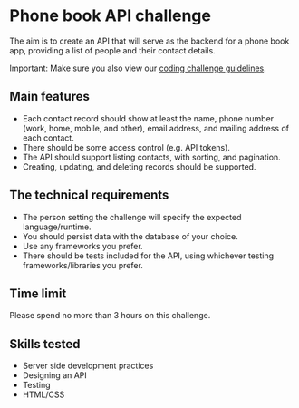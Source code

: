 # Phone book API challenge

The aim is to create an API that will serve as the backend for a phone book app, providing a list of people and their contact details.

Important: Make sure you also view our [coding challenge guidelines](README.md).

## Main features

- Each contact record should show at least the name, phone number (work, home, mobile, and other), email address, and mailing address of each contact.
- There should be some access control (e.g. API tokens).
- The API should support listing contacts, with sorting, and pagination.
- Creating, updating, and deleting records should be supported.

## The technical requirements

- The person setting the challenge will specify the expected language/runtime.
- You should persist data with the database of your choice.
- Use any frameworks you prefer.
- There should be tests included for the API, using whichever testing frameworks/libraries you prefer.

## Time limit

Please spend no more than 3 hours on this challenge.

## Skills tested

- Server side development practices
- Designing an API
- Testing
- HTML/CSS